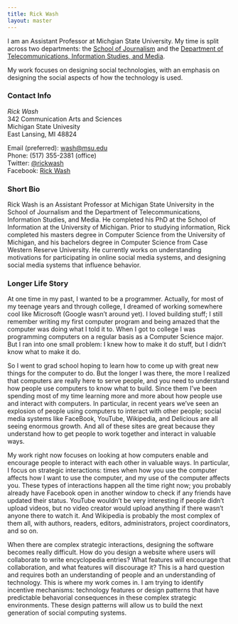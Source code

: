 ```yaml
---
title: Rick Wash
layout: master
---
```


I am an Assistant Professor at Michgian State University. My time is split across two departments: the [School of
Journalism](http://jrn.msu.edu) and the [Department of Telecommunications, Information Studies, and
Media](http://tc.msu.edu).

My work focuses on designing social technologies, with an emphasis on designing the social aspects of how the
technology is used.

### Contact Info

*Rick Wash*  
342 Communication Arts and Sciences  
Michigan State Univesity  
East Lansing, MI 48824  

Email (preferred): [wash@msu.edu](mailto:wash@msu.edu)  
Phone: (517) 355-2381 (office)   
Twitter: [@rickwash](http://twitter.com/rickwash)  
Facebook: [Rick Wash](http://facebook.com/rwash)

### Short Bio

Rick Wash is an Assistant Professor at Michigan State University in the School of Journalism and the Department of
Telecommunications, Information Studies, and Media.   He completed his PhD at the School of Information at the
University of Michigan.  Prior to studying information, Rick completed his masters degree in Computer Science from the
University of Michigan, and his bachelors degree in Computer Science from Case Western Reserve University.  He currently
works on understanding motivations for participating in online social media systems, and designing social media systems
that influence behavior.

### Longer Life Story

At one time in my past, I wanted to be a programmer.   Actually, for most of my teenage years and through college, I
dreamed of working somewhere cool like Microsoft (Google wasn’t around yet).   I loved building stuff; I still remember
writing my first computer program and being amazed that the computer was doing what I told it to.  When I got to college
I was programming computers on a regular basis as a Computer Science major.  But I ran into one small problem:  I knew
how to make it do stuff, but I didn’t know what to make it do.

So I went to grad school hoping to learn how to come up with great new things for the computer to do.  But the longer I
was there, the more I realized that computers are really here to serve people, and you need to understand how people use
computers to know what to build.  Since them I’ve been spending most of my time learning more and more about how people
use and interact with computers.   In particular, in recent years we’ve seen an explosion of people using computers to
interact with other people; social media systems like FaceBook, YouTube, Wikipedia, and Delicious are all seeing
enormous growth.  And all of these sites are great because they understand how to get people to work together and
interact in valuable ways.

My work right now focuses on looking at how computers enable and encourage people to interact with each other in
valuable ways.  In particular, I focus on strategic interactions: times when how you use the computer affects how I want
to use the computer, and my use of the computer affects you.  These types of interactions happen all the time right now;
you probably already have Facebook open in another window to check if any friends have updated their status.  YouTube
wouldn’t be very interesting if people didn’t upload videos, but no video creator would upload anything if there wasn’t
anyone there to watch it.  And Wikipedia is probably the most complex of them all, with authors, readers, editors,
administrators, project coordinators, and so on.

When there are complex strategic interactions, designing the software becomes really difficult.   How do you design a
website where users will collaborate to write encyclopedia entries?  What features will encourage that collaboration,
and what features will discourage it?  This is a hard question and requires both an understanding of people and an
understanding of technology.  This is where my work comes in.  I am trying to identify incentive mechanisms: technology
features or design patterns that have predictable behavorial consequences in these complex strategic environments.
These design patterns will allow us to build the next generation of social computing systems.
